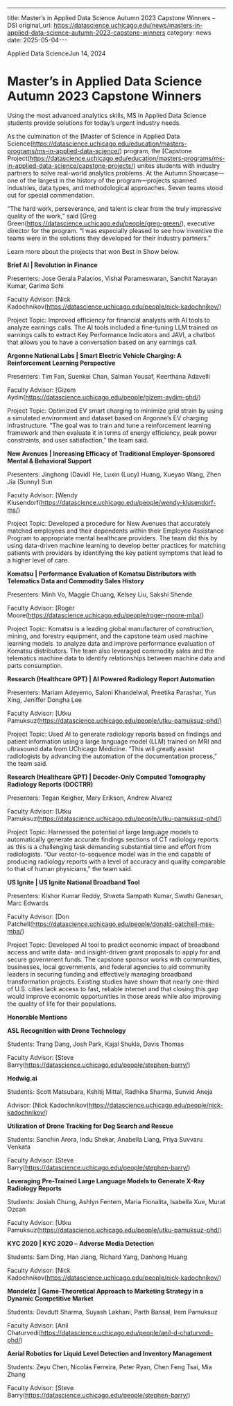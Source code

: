 ---
title: Master’s in Applied Data Science Autumn 2023 Capstone Winners – DSI
original_url: https://datascience.uchicago.edu/news/masters-in-applied-data-science-autumn-2023-capstone-winners
category: news
date: 2025-05-04---

Applied Data ScienceJun 14, 2024

# Master’s in Applied Data Science Autumn 2023 Capstone Winners

Using the most advanced analytics skills, MS in Applied Data Science students provide solutions for today’s urgent industry needs.

As the culmination of the [Master of Science in Applied Data Science(https://datascience.uchicago.edu/education/masters-programs/ms-in-applied-data-science/) program, the [Capstone Project(https://datascience.uchicago.edu/education/masters-programs/ms-in-applied-data-science/capstone-projects/) unites students with industry partners to solve real-world analytics problems. At the Autumn Showcase—one of the largest in the history of the program—projects spanned industries, data types, and methodological approaches. Seven teams stood out for special commendation.

“The hard work, perseverance, and talent is clear from the truly impressive quality of the work,” said [Greg Green(https://datascience.uchicago.edu/people/greg-green/), executive director for the program. “I was especially pleased to see how inventive the teams were in the solutions they developed for their industry partners.”

Learn more about the projects that won Best in Show below.

**Brief AI | Revolution in Finance**

Presenters: Jose Gerala Palacios, Vishal Parameswaran, Sanchit Narayan Kumar, Garima Sohi

Faculty Advisor: [Nick Kadochnikov(https://datascience.uchicago.edu/people/nick-kadochnikov/)

Project Topic: Improved efficiency for financial analysts with AI tools to analyze earnings calls. The AI tools included a fine-tuning LLM trained on earnings calls to extract Key Performance Indicators and JAVI, a chatbot that allows you to have a conversation based on any earnings call.

**Argonne National Labs | Smart Electric Vehicle Charging: A Reinforcement Learning Perspective**

Presenters: Tim Fan, Suenkei Chan, Salman Yousaf, Keerthana Adavelli

Faculty Advisor: [Gizem Aydin(https://datascience.uchicago.edu/people/gizem-aydim-phd/)

Project Topic: Optimized EV smart charging to minimize grid strain by using a simulated environment and dataset based on Argonne’s EV charging infrastructure. “The goal was to train and tune a reinforcement learning framework and then evaluate it in terms of energy efficiency, peak power constraints, and user satisfaction,” the team said.

**New Avenues | Increasing Efficacy of Traditional Employer-Sponsored Mental & Behavioral Support**

Presenters: Jinghong (David) He, Luxin (Lucy) Huang, Xueyao Wang, Zhen Jia (Sunny) Sun

Faculty Advisor: [Wendy Klusendorf(https://datascience.uchicago.edu/people/wendy-klusendorf-ms/)

Project Topic: Developed a procedure for New Avenues that accurately matched employees and their dependents within their Employee Assistance Program to appropriate mental healthcare providers. The team did this by using data-driven machine learning to develop better practices for matching patients with providers by identifying the key patient symptoms that lead to a higher level of care.

**Komatsu | Performance Evaluation of Komatsu Distributors with Telematics Data and Commodity Sales History**

Presenters: Minh Vo, Maggie Chuang, Kelsey Liu, Sakshi Shende

Faculty Advisor: [Roger Moore(https://datascience.uchicago.edu/people/roger-moore-mba/)

Project Topic: Komatsu is a leading global manufacturer of construction, mining, and forestry equipment, and the capstone team used machine learning models  to analyze data and improve performance evaluation of Komatsu distributors. The team also leveraged commodity sales and the telematics machine data to identify relationships between machine data and parts consumption.

**Research (Healthcare GPT) | AI Powered Radiology Report Automation**

Presenters: Mariam Adeyemo, Saloni Khandelwal, Preetika Parashar, Yun Xing, Jeniffer Dongha Lee

Faculty Advisor: [Utku Pamuksuz(https://datascience.uchicago.edu/people/utku-pamuksuz-phd/)

Project Topic: Used AI to generate radiology reports based on findings and patient information using a large language model (LLM) trained on MRI and ultrasound data from UChicago Medicine. “This will greatly assist radiologists by advancing the automation of the documentation process,” the team said.

**Research (Healthcare GPT) | Decoder-Only Computed Tomography Radiology Reports (DOCTRR)**

Presenters: Tegan Keigher, Mary Erikson, Andrew Alvarez

Faculty Advisor: [Utku Pamuksuz(https://datascience.uchicago.edu/people/utku-pamuksuz-phd/)

Project Topic: Harnessed the potential of large language models to automatically generate accurate findings sections of CT radiology reports as this is a challenging task demanding substantial time and effort from radiologists. “Our vector-to-sequence model was in the end capable of producing radiology reports with a level of accuracy and quality comparable to that of human physicians,” the team said.

**US Ignite | US Ignite National Broadband Tool**

Presenters: Kishor Kumar Reddy, Shweta Sampath Kumar, Swathi Ganesan, Marc Edwards

Faculty Advisor: [Don Patchell(https://datascience.uchicago.edu/people/donald-patchell-mse-mba/)

Project Topic: Developed AI tool to predict economic impact of broadband access and write data- and insight-driven grant proposals to apply for and secure government funds. The capstone sponsor works with communities, businesses, local governments, and federal agencies to aid community leaders in securing funding and effectively managing broadband transformation projects. Existing studies have shown that nearly one-third of U.S. cities lack access to fast, reliable internet and that closing this gap would improve economic opportunities in those areas while also improving the quality of life for their populations.

**Honorable Mentions**

**ASL Recognition with Drone Technology**

Students: Trang Dang, Josh Park, Kajal Shukla, Davis Thomas

Faculty Advisor: [Steve Barry(https://datascience.uchicago.edu/people/stephen-barry/)

**Hedwig.ai**

Students: Scott Matsubara, Kshitij Mittal, Radhika Sharma, Sunvid Aneja

Advisor: [Nick Kadochnikov(https://datascience.uchicago.edu/people/nick-kadochnikov/)

**Utilization of** **Drone Tracking for Dog Search and Rescue**

Students: Sanchin Arora, Indu Shekar, Anabella Liang, Priya Suvvaru Venkata

Faculty Advisor: [Steve Barry(https://datascience.uchicago.edu/people/stephen-barry/)

**Leveraging** **Pre-Trained Large Language Models to Generate X-Ray Radiology Reports**

Students: Josiah Chung, Ashlyn Fentem, Maria Fionalita, Isabella Xue, Murat Ozcan

Faculty Advisor: [Utku Pamuksuz(https://datascience.uchicago.edu/people/utku-pamuksuz-phd/)

**KYC 2020 | KYC 2020 –** **Adverse Media Detection**

Students: Sam Ding, Han Jiang, Richard Yang, Danhong Huang

Faculty Advisor: [Nick Kadochnikov(https://datascience.uchicago.edu/people/nick-kadochnikov/)

**Mondeléz | Game-Theoretical Approach to Marketing Strategy in a Dynamic Competitive Market**

Students: Devdutt Sharma, Suyash Lakhani, Parth Bansal, Irem Pamuksuz

Faculty Advisor: [Anil Chaturvedi(https://datascience.uchicago.edu/people/anil-d-chaturvedi-phd/)

**Aerial Robotics for Liquid Level Detection and Inventory Management**

Students: Zeyu Chen, Nicolás Ferreira, Peter Ryan, Chen Feng Tsai, Mia Zhang

Faculty Advisor: [Steve Barry(https://datascience.uchicago.edu/people/stephen-barry/)
